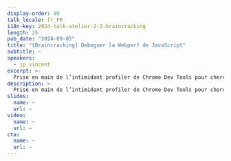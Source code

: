 ```yaml
---
display-order: 99
talk_locale: fr_FR
i18n-key: 2024-talk-atelier-2-2-braincracking
length: 25
pub_date: "2024-09-05"
title: "[Braincracking] Deboguer la Webperf de JavaScript"
subtitle: ~
speakers:
  - jp_vincent
excerpt: >-
  Prise en main de l’intimidant profiler de Chrome Dev Tools pour chercher les soucis de réactivité et de sur-utiilisation de JavaScript. Nous verrons d’abord l’utilisation sur un site en JS classique, puis sur des frameworks JS de haut niveau comme React qui nécessitent un complément avec d’autres outils.
description: >-
  Prise en main de l’intimidant profiler de Chrome Dev Tools pour chercher les soucis de réactivité et de sur-utiilisation de JavaScript. Nous verrons d’abord l’utilisation sur un site en JS classique, puis sur des frameworks JS de haut niveau comme React qui nécessitent un complément avec d’autres outils.
slides:
  name: ~
  url: ~
video:
  name: ~
  url: ~
cta:
  name: ~
  url: ~
---
```


